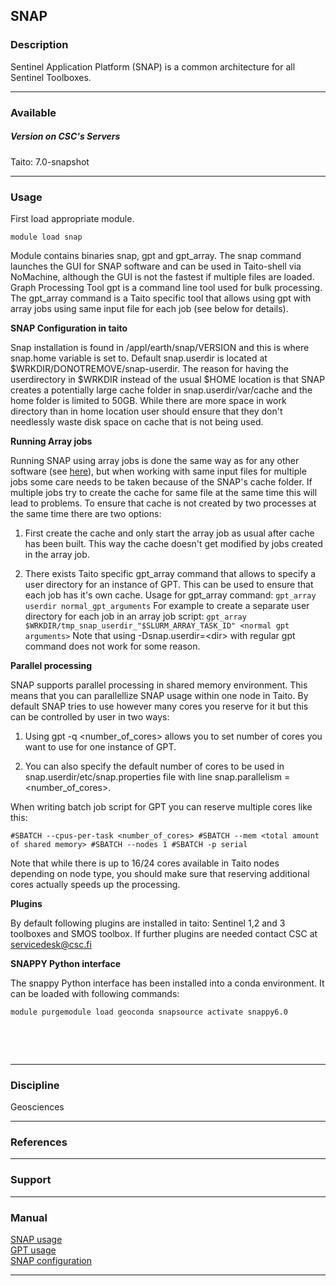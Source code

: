 ## SNAP

### Description

Sentinel Application Platform (SNAP) is a common architecture for all
Sentinel Toolboxes.

------------------------------------------------------------------------

### Available

##### Version on CSC's Servers

Taito: 7.0-snapshot

------------------------------------------------------------------------

### Usage

First load appropriate module.

`module load snap`

Module contains binaries snap, gpt and gpt\_array. The snap command
launches the GUI for SNAP software and can be used in Taito-shell via
NoMachine, although the GUI is not the fastest if multiple files are
loaded. Graph Processing Tool gpt is a command line tool used for bulk
processing. The gpt\_array command is a Taito specific tool that allows
using gpt with array jobs using same input file for each job (see below
for details).

**SNAP Configuration in taito**

Snap installation is found in /appl/earth/snap/VERSION and this is where
snap.home variable is set to. Default snap.userdir is located at
$WRKDIR/DONOTREMOVE/snap-userdir. The reason for having the
userdirectory in $WRKDIR instead of the usual $HOME location is that
SNAP creates a potentially large cache folder in snap.userdir/var/cache
and the home folder is limited to 50GB. While there are more space in
work directory than in home location user should ensure that they don't
needlessly waste disk space on cache that is not being used.

**Running Array jobs**

Running SNAP using array jobs is done the same way as for any other
software (see [here]), but when working with same input files for
multiple jobs some care needs to be taken because of the SNAP's cache
folder. If multiple jobs try to create the cache for same file at the
same time this will lead to problems. To ensure that cache is not
created by two processes at the same time there are two options:

1) First create the cache and only start the array job as usual after
cache has been built. This way the cache doesn't get modified by jobs
created in the array job.

2) There exists Taito specific gpt\_array command that allows to specify
a user directory for an instance of GPT. This can be used to ensure that
each job has it's own cache. Usage for gpt\_array command:
`gpt_array userdir normal_gpt_arguments` For example to create a
separate user directory for each job in an array job script:
`gpt_array $WRKDIR/tmp_snap_userdir_"$SLURM_ARRAY_TASK_ID" <normal gpt arguments>`
Note that using -Dsnap.userdir=&lt;dir&gt; with regular gpt command does
not work for some reason.

**Parallel processing**

SNAP supports parallel processing in shared memory environment. This
means that you can parallellize SNAP usage within one node in Taito. By
default SNAP tries to use however many cores you reserve for it but this
can be controlled by user in two ways:

1) Using gpt -q &lt;number\_of\_cores&gt; allows you to set number of
cores you want to use for one instance of GPT.

2) You can also specify the default number of cores to be used in
snap.userdir/etc/snap.properties file with line snap.parallelism =
&lt;number\_of\_cores&gt;.

When writing batch job script for GPT you can reserve multiple cores
like this:

`#SBATCH --cpus-per-task <number_of_cores> #SBATCH --mem <total amount of shared memory> #SBATCH --nodes 1 #SBATCH -p serial`

Note that while there is up to 16/24 cores available in Taito nodes
depending on node type, you should make sure that reserving additional
cores actually speeds up the processing.

**Plugins**

By default following plugins are installed in taito: Sentinel 1,2 and 3
toolboxes and SMOS toolbox. If further plugins are needed contact CSC at
<servicedesk@csc.fi>

**SNAPPY Python interface**

The snappy Python interface has been installed into a conda environment.
It can be loaded with following commands:

`module purgemodule load geoconda snapsource activate snappy6.0`

 

 

------------------------------------------------------------------------

### Discipline

Geosciences  

------------------------------------------------------------------------

### References

------------------------------------------------------------------------

### Support

------------------------------------------------------------------------

### Manual

[SNAP usage][]  
[GPT usage][]  
[SNAP configuration]

------------------------------------------------------------------------

  [here]: https://research.csc.fi/taito-array-jobs
  [SNAP usage]: http://http://step.esa.int/main/doc/tutorials/
  [GPT usage]: https://senbox.atlassian.net/wiki/spaces/SNAP/pages/70503475/Bulk+Processing+with+GPT
  [SNAP configuration]: https://senbox.atlassian.net/wiki/spaces/SNAP/pages/15269950/SNAP+Configuration
